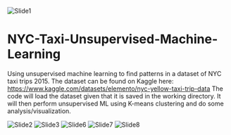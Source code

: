 
![Slide1](https://github.com/shimbarashamba/NYC-Taxi-Unsupervised-Machine-Learning/assets/73606183/e7bd0747-45e6-42c0-9aed-0c17217ce833)

# NYC-Taxi-Unsupervised-Machine-Learning
 Using unsupervised machine learning to find patterns in a dataset of NYC taxi trips 2015. The dataset can be found on Kaggle here: https://www.kaggle.com/datasets/elemento/nyc-yellow-taxi-trip-data
 The code will load the dataset given that it is saved in the working directory. It will then perform unsupervised ML using K-means clustering and do some analysis/visualization.

![Slide2](https://github.com/shimbarashamba/NYC-Taxi-Unsupervised-Machine-Learning/assets/73606183/70be42df-8bc7-4da2-8b87-a94eacd8a2a8)
![Slide3](https://github.com/shimbarashamba/NYC-Taxi-Unsupervised-Machine-Learning/assets/73606183/2ba337e5-83b7-43d8-9f91-9be726cb86ef)
![Slide6](https://github.com/shimbarashamba/NYC-Taxi-Unsupervised-Machine-Learning/assets/73606183/be0696e7-8361-483e-a1c1-06f49d366a63)
![Slide7](https://github.com/shimbarashamba/NYC-Taxi-Unsupervised-Machine-Learning/assets/73606183/6bca0db2-d205-4326-919c-cec0f3c26fc7)
![Slide8](https://github.com/shimbarashamba/NYC-Taxi-Unsupervised-Machine-Learning/assets/73606183/08240043-1e3b-48e4-9849-a60df30bbb64)
